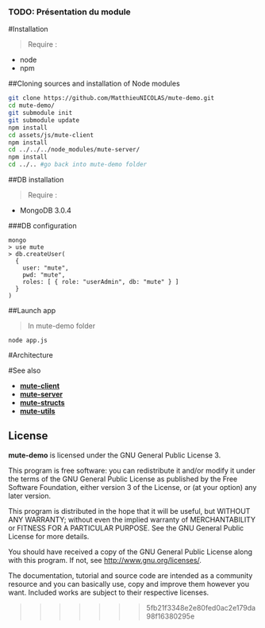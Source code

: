 ### TODO: Présentation du module

#Installation
>Require :
* node
* npm

##Cloning sources and installation of Node modules
```bash
git clone https://github.com/MatthieuNICOLAS/mute-demo.git
cd mute-demo/
git submodule init
git submodule update
npm install
cd assets/js/mute-client
npm install
cd ../../../node_modules/mute-server/
npm install
cd ../.. #go back into mute-demo folder
```
##DB installation

>Require :
* MongoDB 3.0.4

###DB configuration
```
mongo
> use mute
> db.createUser(
  {
    user: "mute",
    pwd: "mute",
    roles: [ { role: "userAdmin", db: "mute" } ]
  }
)
```
##Launch app
>In mute-demo folder

```
node app.js
```
#Architecture

#See also

* [**mute-client**](https://github.com/MatthieuNICOLAS/mute-client)
* [**mute-server**](https://github.com/MatthieuNICOLAS/mute-server)
* [**mute-structs**](https://github.com/MatthieuNICOLAS/mute-structs)
* [**mute-utils**](https://github.com/MatthieuNICOLAS/mute-utils)

## License

**mute-demo** is licensed under the GNU General Public License 3.

This program is free software: you can redistribute it and/or modify it under
the terms of the GNU General Public License as published by the Free Software
Foundation, either version 3 of the License, or (at your option) any later
version.

This program is distributed in the hope that it will be useful, but WITHOUT
ANY WARRANTY; without even the implied warranty of MERCHANTABILITY or FITNESS
FOR A PARTICULAR PURPOSE. See the GNU General Public License for more details.

You should have received a copy of the GNU General Public License along with
this program. If not, see <http://www.gnu.org/licenses/>.

The documentation, tutorial and source code are intended as a community
resource and you can basically use, copy and improve them however you want.
Included works are subject to their respective licenses.
>>>>>>> 5fb21f3348e2e80fed0ac2e179da98f16380295e

